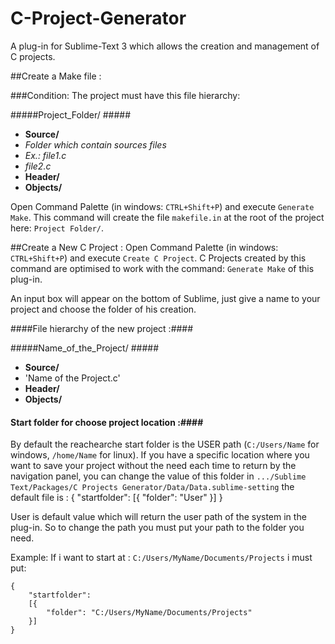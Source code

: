 C-Project-Generator
===================

A plug-in for Sublime-Text 3 which allows the creation and management of C projects.

##Create a Make file :

###Condition:
The project must have this file hierarchy:


#####Project\_Folder/ #####
*  __Source/__ 
 *  _Folder which contain sources files_
 * _Ex.: file1.c_
 * _file2.c_
*  __Header/__
*  __Objects/__



Open  Command Palette (in windows: `CTRL+Shift+P`) and  execute `Generate Make`.
This command will create the file `makefile.in` at the root of the project here: `Project Folder/`.

##Create a New C Project :
Open  Command Palette (in windows: `CTRL+Shift+P`) and  execute `Create C Project`. C Projects created by this command are optimised to work with the command: `Generate Make` of this plug-in.

An input box will appear on the bottom of Sublime, just give a name to your project and choose the folder of his creation.

####File hierarchy of the new project :####


#####Name\_of\_the\_Project/ #####
*  __Source/__ 
 *  'Name of the Project.c'
*  __Header/__
*  __Objects/__


#### Start folder for choose project location :####
By default the reachearche start folder is the USER path (`C:/Users/Name` for windows, `/home/Name` for linux). If you have a specific location where you want to save your project without the need each time to return by the navigation panel, you can  change the value of this folder in `.../Sublime Text/Packages/C Projects Generator/Data/Data.sublime-setting` the default file is :
  {
	"startfolder": 
		[{
			"folder": "User"
		}]
	}
	
User is default value which will return the user path of the system in the plug-in. So to change the path you must put your path to the folder you need.

Example:
If i want to start at : `C:/Users/MyName/Documents/Projects` i must put:


	{
		"startfolder": 
		[{
			"folder": "C:/Users/MyName/Documents/Projects"
		}]
	}
	


